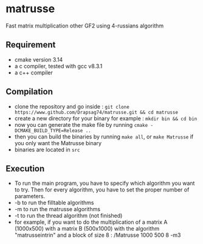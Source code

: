 # matrusse
Fast matrix multiplication other GF2 using 4-russians algorithm

## Requirement

* cmake version 3.14
* a c compiler, tested with gcc v8.3.1
* a c++ compiler

## Compilation

* clone the repository and go inside : `git clone https://www.github.com/Drapsag74/matrusse.git && cd matrusse`
* create a new directory for your binary for example : `mkdir bin && cd bin`
* now you can generate the make file by running `cmake -DCMAKE_BUILD_TYPE=Release ..`
* then you can build the binaries by running `make all`, or `make Matrusse` if you only want the Matrusse binary
* binaries are located in `src`

## Execution

* To run the main program, you have to specify which algorithm you want to try. Then for every algorithm, you have to set the proper number of parameters.
* -b to run the filltable algorithms
* -m to run the matrusse algorithms
* -t to run the thread algorithm (not finished)
* for example, if you want to do the multiplication of a matrix A (1000x500) with a matrix B (500x1000) with the algorithm "matrusseintrin" and a block of size 8 : /Matrusse 1000 500 8 -m3
